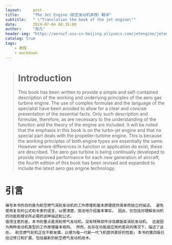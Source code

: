 ```yaml
---
layout:     post
title:      "The Jet Engine（航空发动机原理）翻译"
subtitle:   " \"Translation the book of the jet engine\""
date:       2019-07-04 08:35:00
author:     "张凡"
header-img: "https://aerozf.oss-cn-beijing.aliyuncs.com/jetengine/jetengine.jpg"
catalog: true
tags:
    - 教程
    - markdown
---
```


> # Introduction
> This book has been written to provide a simple and self-contained description of the working and underlying principles of the aero gas turbine engine. The use of complex formulae and the language of the specialist have been avoided to allow for a clear and concise presentation of the essential facts. Only such description and formulae, therefore, as are necessary to the understanding of the function and the theory of the engine are included.
It will be noted that the emphasis in this book is on the turbo-jet engine and that no special part deals with the propeller-turbine engine. This is because the working principles of both engine types are essentially the same. However where differences in function or application do exist, these are described. The aero gas turbine is being continually developed to provide improved performance for each new generation of aircraft; the fourth edition of this book has been revised and expanded to include the latest aero gas engine technology.

# 引言
    编写本书的目的是为航空燃气涡轮发动机的工作原理和基本原理提供简单而独立的描述。 避免使用复杂的公式和专家的语言，以便清楚，简洁地介绍基本事实。 因此，仅包括对理解发动机的功能和理论所必需的这种描述和公式。
    值得注意的是，本书的重点是涡轮喷气发动机，没有特殊部件涉及螺旋桨涡轮发动机。 这是因为两种发动机类型的工作原理基本相同。 然而，在存在功能或应用的差异的情况下，描述了这些。 航空燃气轮机正在不断发展，以便为每一代新一代飞机提供更好的性能; 本书的第四版已经过修订和扩展，包括最新的航空燃气发动机技术。

